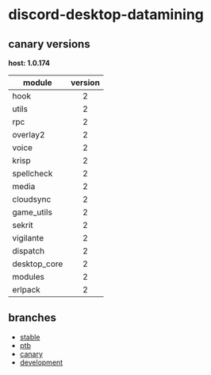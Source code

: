 # discord-desktop-datamining

## canary versions

**host: 1.0.174**

| module | version |
| ------ | :-----: |
| hook | 2 |
| utils | 2 |
| rpc | 2 |
| overlay2 | 2 |
| voice | 2 |
| krisp | 2 |
| spellcheck | 2 |
| media | 2 |
| cloudsync | 2 |
| game_utils | 2 |
| sekrit | 2 |
| vigilante | 2 |
| dispatch | 2 |
| desktop_core | 2 |
| modules | 2 |
| erlpack | 2 |

## branches

- [stable](https://github.com/OpenAsar/discord-desktop-datamining/tree/stable)
- [ptb](https://github.com/OpenAsar/discord-desktop-datamining/tree/ptb)
- [canary](https://github.com/OpenAsar/discord-desktop-datamining/tree/canary)
- [development](https://github.com/OpenAsar/discord-desktop-datamining/tree/development)
